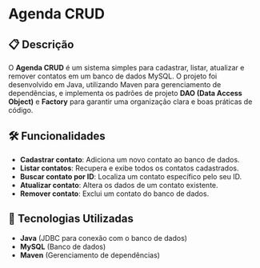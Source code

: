 # Agenda CRUD

## 📋 Descrição

O **Agenda CRUD** é um sistema simples para cadastrar, listar, atualizar e remover contatos em um banco de dados MySQL. O projeto foi desenvolvido em Java, utilizando Maven para gerenciamento de dependências, e implementa os padrões de projeto **DAO (Data Access Object)** e **Factory** para garantir uma organização clara e boas práticas de código.

## 🛠️ Funcionalidades

- **Cadastrar contato**: Adiciona um novo contato ao banco de dados.
- **Listar contatos**: Recupera e exibe todos os contatos cadastrados.
- **Buscar contato por ID**: Localiza um contato específico pelo seu ID.
- **Atualizar contato**: Altera os dados de um contato existente.
- **Remover contato**: Exclui um contato do banco de dados.

## 🚀 Tecnologias Utilizadas

- **Java** (JDBC para conexão com o banco de dados)
- **MySQL** (Banco de dados)
- **Maven** (Gerenciamento de dependências)
